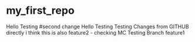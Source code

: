 # my_first_repo
Hello Testing
#second change
Hello Testing Testing
Changes from GITHUB directly
i think this is also feature2 - checking MC
Testing Branch feature1
